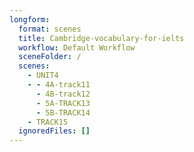 ```yaml
---
longform:
  format: scenes
  title: Cambridge-vocabulary-for-ielts
  workflow: Default Workflow
  sceneFolder: /
  scenes:
    - UNIT4
    - - 4A-track11
      - 4B-track12
      - 5A-TRACK13
      - 5B-TRACK14
    - TRACK15
  ignoredFiles: []
---
```

